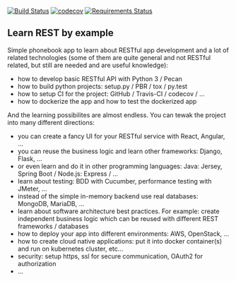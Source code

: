 [![Build Status](https://travis-ci.org/csfulop/learn_rest_by_example.svg?branch=master)](https://travis-ci.org/csfulop/learn_rest_by_example)
[![codecov](https://codecov.io/gh/csfulop/learn_rest_by_example/branch/master/graph/badge.svg)](https://codecov.io/gh/csfulop/learn_rest_by_example)
[![Requirements Status](https://requires.io/github/csfulop/learn_rest_by_example/requirements.svg?branch=master)](https://requires.io/github/csfulop/learn_rest_by_example/requirements/?branch=master)

Learn REST by example
---------------------

Simple phonebook app to learn about RESTful app development and a lot of related technologies
(some of them are quite general and not RESTful related, but still are needed and are useful knowledge):

* how to develop basic RESTful API with Python 3 / Pecan
* how to build python projects: setup.py / PBR / tox / py.test
* how to setup CI for the project: GitHub / Travis-CI / codecov / ...
* how to dockerize the app and how to test the dockerized app

And the learning possibilites are almost endless. You can tewak the project into many different directions:

* you can create a fancy UI for your RESTful service with React, Angular, ...
* you can reuse the business logic and learn other frameworks: Django, Flask, ...
* or even learn and do it in other programming languages: Java: Jersey, Spring Boot / Node.js: Express / ...
* learn about testing: BDD with Cucumber, performance testing with JMeter, ...
* instead of the simple in-memory backend use real databases: MongoDB, MariaDB, ...
* learn about software architecture best practices. 
  For example: create independent business logic which can be reused with different REST frameworks / databases
* how to deploy your app into different environments: AWS, OpenStack, ...
* how to create cloud native applications: put it into docker container(s) and run on kubernetes cluster, etc...
* security: setup https, ssl for secure communication, OAuth2 for authorization
* ...
  